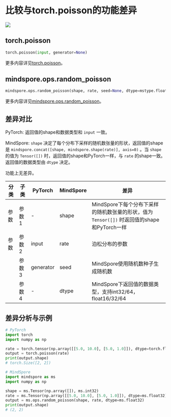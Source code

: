 # 比较与torch.poisson的功能差异

<a href="https://gitee.com/mindspore/docs/blob/master/docs/mindspore/source_zh_cn/note/api_mapping/pytorch_diff/poisson.md" target="_blank"><img src="https://mindspore-website.obs.cn-north-4.myhuaweicloud.com/website-images/r2.0/resource/_static/logo_source.png"></a>

## torch.poisson

```python
torch.poisson(input, generator=None)
```

更多内容详见[torch.poisson](https://pytorch.org/docs/1.8.1/generated/torch.poisson.html)。

## mindspore.ops.random_poisson

```python
mindspore.ops.random_poisson(shape, rate, seed=None, dtype=mstype.float32)
```

更多内容详见[mindspore.ops.random_poisson](https://www.mindspore.cn/docs/zh-CN/master/api_python/ops/mindspore.ops.random_poisson.html)。

## 差异对比

PyTorch: 返回值的shape和数据类型和 `input` 一致。

MindSpore: `shape` 决定了每个分布下采样的随机数张量的形状，返回值的shape是 `mindspore.concat([shape, mindspore.shape(rate)], axis=0)` 。当 `shape` 的值为 `Tensor([])` 时，返回值的shape和PyTorch一样，与 `rate` 的shape一致。返回值的数据类型由 `dtype` 决定。

功能上无差异。

| 分类       | 子类         | PyTorch      | MindSpore      | 差异          |
| ---------- | ------------ | ------------ | ---------      | ------------- |
| 参数       | 参数 1       | -             | shape         | MindSpore下每个分布下采样的随机数张量的形状，值为 `Tensor([])` 时返回值的shape和PyTorch一样 |
| 参数       | 参数 2       | input         | rate          | 泊松分布的参数 |
|            | 参数 3       | generator     | seed          | MindSpore使用随机数种子生成随机数 |
|            | 参数 4       | -             | dtype         | MindSpore下返回值的数据类型，支持int32/64，float16/32/64 |

## 差异分析与示例

```python
# PyTorch
import torch
import numpy as np

rate = torch.tensor(np.array([[5.0, 10.0], [5.0, 1.0]]), dtype=torch.float32)
output = torch.poisson(rate)
print(output.shape)
# torch.Size([2, 2])

# MindSpore
import mindspore as ms
import numpy as np

shape = ms.Tensor(np.array([]), ms.int32)
rate = ms.Tensor(np.array([[5.0, 10.0], [5.0, 1.0]]), dtype=ms.float32)
output = ms.ops.random_poisson(shape, rate, dtype=ms.float32)
print(output.shape)
# (2, 2)
```
